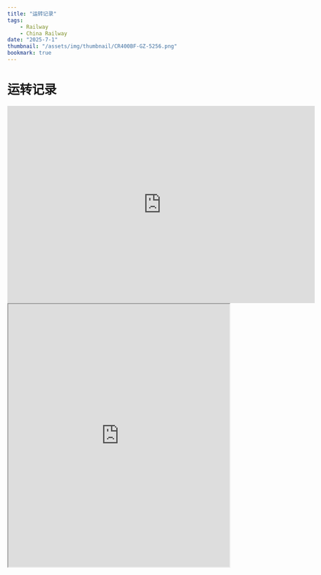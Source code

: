 ```yaml
---
title: "运转记录"
tags:
    - Railway
    - China Railway
date: "2025-7-1"
thumbnail: "/assets/img/thumbnail/CR400BF-GZ-5256.png"
bookmark: true
---
```

# 运转记录

<iframe width="700" height="450" frameborder="0" scrolling="no" src="https://1drv.ms/x/c/501d3fb1eb052268/IQTl3fqe7dWBR4yXmtb3biJLAcQq4RHDzlDdwrPC2xXOtUw?em=2&wdHideHeaders=True&wdDownloadButton=True&wdInConfigurator=True&wdInConfigurator=True"></iframe>


<iframe src="https://docs.qq.com/sheet/DV0pTYkN0eVZvVUhC" width="100%" height="600px"></iframe>